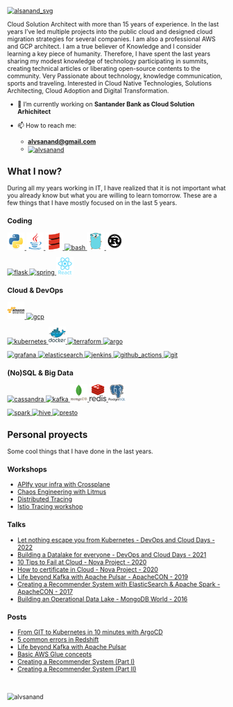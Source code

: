 [![alsanand_svg](https://readme-typing-svg.herokuapp.com/?size=40&duration=3000&color=36BCF7FF&multiline=true&width=1024&height=240&lines=Hi+%F0%9F%91%8B%2C+I%27m+%C3%81lvaro+Santos+Andr%C3%A9s;+;%F0%9F%91%B7%E2%80%8D%E2%99%82%EF%B8%8F+Solution+Architect+%7C+%E2%98%81%EF%B8%8F+Cloud+Native;%E2%9D%A4%EF%B8%8F+Open+Source+%7C+%F0%9F%93%A2+Tech+speaker)](https://www.linkedin.com/in/alvsanand/)

Cloud Solution Architect with more than 15 years of experience. In the last years I’ve led multiple projects into the public cloud and designed cloud migration strategies for several companies. I am also a professional AWS and GCP architect. 
I am a true believer of Knowledge and I consider learning a key piece of humanity. Therefore, I have spent the last years sharing my modest knowledge of technology participating in summits, creating technical articles or liberating open-source contents to the community. Very Passionate about technology, knowledge communication, sports and traveling. Interested in Cloud Native Technologies, Solutions Architecting, Cloud Adoption and Digital Transformation.

- 🔭 I’m currently working on **Santander Bank as Cloud Solution Arhichitect**

- 📫 How to reach me:
  - **[alvsanand@gmail.com](mailto:alvsanand@gmail.com)**
  - <a href="https://linkedin.com/in/alvsanand" target="blank"><img align="center" src="https://raw.githubusercontent.com/rahuldkjain/github-profile-readme-generator/master/src/images/icons/Social/linked-in-alt.svg" alt="alvsanand" height="15" width="15" /></a>


## What I now?

During all my years working in IT, I have realized that it is not important what you already know but what you are willing to learn tomorrow. These are a few things that I have mostly focused on in the last 5 years.

### Coding

<p align="left">
  <a href="https://www.python.org" target="_blank" rel="noreferrer"> <img src="https://raw.githubusercontent.com/devicons/devicon/master/icons/python/python-original.svg" alt="python" width="40" height="40"/> </a>
  <a href="https://www.java.com" target="_blank" rel="noreferrer"> <img src="https://raw.githubusercontent.com/devicons/devicon/master/icons/java/java-original.svg" alt="java" width="40" height="40"/> </a>
  <a href="https://www.scala-lang.org" target="_blank" rel="noreferrer"> <img src="https://raw.githubusercontent.com/devicons/devicon/master/icons/scala/scala-original.svg" alt="scala" width="40" height="40"/> </a>
  <a href="https://www.gnu.org/software/bash/" target="_blank" rel="noreferrer"> <img src="https://www.vectorlogo.zone/logos/gnu_bash/gnu_bash-icon.svg" alt="bash" width="40" height="40"/> </a>
  <a href="https://golang.org" target="_blank" rel="noreferrer"> <img src="https://raw.githubusercontent.com/devicons/devicon/master/icons/go/go-original.svg" alt="go" width="40" height="40"/> </a>
  <a href="https://www.rust-lang.org" target="_blank" rel="noreferrer"> <img src="https://raw.githubusercontent.com/devicons/devicon/master/icons/rust/rust-plain.svg" alt="rust" width="40" height="40"/> </a>

  <a href="https://flask.palletsprojects.com/" target="_blank" rel="noreferrer"> <img src="https://www.vectorlogo.zone/logos/pocoo_flask/pocoo_flask-icon.svg" alt="flask" width="40" height="40"/> </a>
  <a href="https://spring.io/" target="_blank" rel="noreferrer"> <img src="https://www.vectorlogo.zone/logos/springio/springio-icon.svg" alt="spring" width="40" height="40"/> </a>
  <a href="https://reactjs.org/" target="_blank" rel="noreferrer"> <img src="https://raw.githubusercontent.com/devicons/devicon/master/icons/react/react-original-wordmark.svg" alt="react" width="40" height="40"/> </a>
</p>

### Cloud & DevOps

<p align="left">
 <a href="https://aws.amazon.com" target="_blank" rel="noreferrer"> <img src="https://raw.githubusercontent.com/devicons/devicon/master/icons/amazonwebservices/amazonwebservices-original-wordmark.svg" alt="aws" width="40" height="40"/> </a>
 <a href="https://cloud.google.com" target="_blank" rel="noreferrer"> <img src="https://www.vectorlogo.zone/logos/google_cloud/google_cloud-icon.svg" alt="gcp" width="40" height="40"/> </a>

 <a href="https://kubernetes.io" target="_blank" rel="noreferrer"> <img src="https://www.vectorlogo.zone/logos/kubernetes/kubernetes-icon.svg" alt="kubernetes" width="40" height="40"/> </a>
 <a href="https://www.docker.com/" target="_blank" rel="noreferrer"> <img src="https://raw.githubusercontent.com/devicons/devicon/master/icons/docker/docker-original-wordmark.svg" alt="docker" width="40" height="40"/> </a>
 <a href="https://www.terraform.io/" target="_blank" rel="noreferrer"> <img src="https://www.vectorlogo.zone/logos/terraformio/terraformio-ar21.svg" alt="terraform" width="40" height="40"/> </a>
 <a href="https://argoproj.github.io/" target="_blank" rel="noreferrer"> <img src="https://www.vectorlogo.zone/logos/argoprojio/argoprojio-ar21.svg" alt="argo" width="40" height="40"/> </a>

 <a href="https://grafana.com" target="_blank" rel="noreferrer"> <img src="https://www.vectorlogo.zone/logos/grafana/grafana-icon.svg" alt="grafana" width="40" height="40"/> </a>
 <a href="https://www.elastic.co" target="_blank" rel="noreferrer"> <img src="https://www.vectorlogo.zone/logos/elastic/elastic-icon.svg" alt="elasticsearch" width="40" height="40"/> </a>
 <a href="https://www.jenkins.io" target="_blank" rel="noreferrer"> <img src="https://www.vectorlogo.zone/logos/jenkins/jenkins-icon.svg" alt="jenkins" width="40" height="40"/> </a>
 <a href="https://github.com/features/actions" target="_blank" rel="noreferrer"> <img src="https://www.vectorlogo.zone/logos/github/github-tile.svg" alt="github_actions" width="40" height="40"/> </a>
 <a href="https://git-scm.com/" target="_blank" rel="noreferrer"> <img src="https://www.vectorlogo.zone/logos/git-scm/git-scm-icon.svg" alt="git" width="40" height="40"/> </a>
</p>

### (No)SQL & Big Data

<p align="left">
 <a href="https://cassandra.apache.org/" target="_blank" rel="noreferrer"> <img src="https://www.vectorlogo.zone/logos/apache_cassandra/apache_cassandra-icon.svg" alt="cassandra" width="40" height="40"/> </a>
 <a href="https://kafka.apache.org/" target="_blank" rel="noreferrer"> <img src="https://www.vectorlogo.zone/logos/apache_kafka/apache_kafka-icon.svg" alt="kafka" width="40" height="40"/> </a>
 <a href="https://www.mongodb.com/" target="_blank" rel="noreferrer"> <img src="https://raw.githubusercontent.com/devicons/devicon/master/icons/mongodb/mongodb-original-wordmark.svg" alt="mongodb" width="40" height="40"/> </a>
 <a href="https://redis.io" target="_blank" rel="noreferrer"> <img src="https://raw.githubusercontent.com/devicons/devicon/master/icons/redis/redis-original-wordmark.svg" alt="redis" width="40" height="40"/> </a>
 <a href="https://www.postgresql.org" target="_blank" rel="noreferrer"> <img src="https://raw.githubusercontent.com/devicons/devicon/master/icons/postgresql/postgresql-original-wordmark.svg" alt="postgresql" width="40" height="40"/> </a>

 <a href="https://spark.apache.org/" target="_blank" rel="noreferrer"> <img src="https://www.vectorlogo.zone/logos/apache_spark/apache_spark-icon.svg" alt="spark" width="40" height="40"/> </a>
 <a href="https://hive.apache.org/" target="_blank" rel="noreferrer"> <img src="https://www.vectorlogo.zone/logos/apache_hive/apache_hive-icon.svg" alt="hive" width="40" height="40"/> </a>
 <a href="https://prestodb.io/" target="_blank" rel="noreferrer"> <img src="https://www.vectorlogo.zone/logos/prestodb/prestodb-ar21.svg" alt="presto" width="40" height="40"/> </a>
</p>

## Personal proyects

Some cool things that I have done in the last years.

### Workshops

- [APIfy your infra with Crossplane](https://alvsanand.github.io/apify-your-infra-with-crossplane/)
- [Chaos Engineering with Litmus](https://github.com/alvsanand/litmus-chaos-demo)
- [Distributed Tracing](https://alvsanand.github.io/distributed-tracing-workshop/)
- [Istio Tracing workshop](https://alvsanand.github.io/istio-workshop/)

### Talks

- [Let nothing escape you from Kubernetes - DevOps and Cloud Days - 2022](https://devopsandclouddays.com)
- [Building a Datalake for everyone - DevOps and Cloud Days - 2021](https://devopsandclouddays.com)
- [10 Tips to Fail at Cloud - Nova Project - 2020](https://bluetab.net)
- [How to certificate in Cloud - Nova Project - 2020](https://bluetab.net)
- [Life beyond Kafka with Apache Pulsar - ApacheCON - 2019](https://feathercast.apache.org/2019/09/12/life-beyond-kafka-with-apache-pulsar-alvaro-santos-andres-javier-santos-andres/)
- [Creating a Recommender System with ElasticSearch & Apache Spark - ApacheCON - 2017](https://apachebigdata2017.sched.com/event/9zsO/creating-a-recommender-system-with-elasticsearch-apache-spark-alvaro-santos-andres-ericsson)
- [Building an Operational Data Lake - MongoDB World - 2016](https://www.mongodb.com/blog/post/mongodb-and-stratio-building-an-operational-data-lake-for-one-of-spains-largest-insurance-companies)

### Posts

- [From GIT to Kubernetes in 10 minutes with ArgoCD](https://santandergto.com/en/from-git-to-kubernetes-in-10-minutes-with-argocd/)
- [5 common errors in Redshift](https://bluetab.net/en/5-common-errors-in-redshift/)
- [Life beyond Kafka with Apache Pulsar](https://dzone.com/articles/life-beyond-kafka-with-apache-pulsar)
- [Basic AWS Glue concepts](https://bluetab.net/en/bluetab/)
- [Creating a Recommender System (Part I)](https://blog.stratio.com/creating-a-recommender-system-part-i/)
- [Creating a Recommender System (Part II)](https://blog.stratio.com/creating-recommender-system-part-two/)

<br/>

<p><img align="center" src="https://github-readme-stats.vercel.app/api/top-langs?username=alvsanand&show_icons=true&locale=en&layout=compact" alt="alvsanand" /></p>